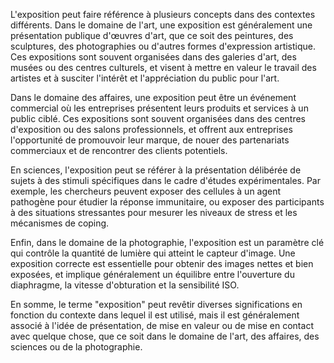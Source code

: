 L'exposition peut faire référence à plusieurs concepts dans des contextes différents. Dans le domaine de l'art, une exposition est généralement une présentation publique d'œuvres d'art, que ce soit des peintures, des sculptures, des photographies ou d'autres formes d'expression artistique. Ces expositions sont souvent organisées dans des galeries d'art, des musées ou des centres culturels, et visent à mettre en valeur le travail des artistes et à susciter l'intérêt et l'appréciation du public pour l'art.

Dans le domaine des affaires, une exposition peut être un événement commercial où les entreprises présentent leurs produits et services à un public ciblé. Ces expositions sont souvent organisées dans des centres d'exposition ou des salons professionnels, et offrent aux entreprises l'opportunité de promouvoir leur marque, de nouer des partenariats commerciaux et de rencontrer des clients potentiels.

En sciences, l'exposition peut se référer à la présentation délibérée de sujets à des stimuli spécifiques dans le cadre d'études expérimentales. Par exemple, les chercheurs peuvent exposer des cellules à un agent pathogène pour étudier la réponse immunitaire, ou exposer des participants à des situations stressantes pour mesurer les niveaux de stress et les mécanismes de coping.

Enfin, dans le domaine de la photographie, l'exposition est un paramètre clé qui contrôle la quantité de lumière qui atteint le capteur d'image. Une exposition correcte est essentielle pour obtenir des images nettes et bien exposées, et implique généralement un équilibre entre l'ouverture du diaphragme, la vitesse d'obturation et la sensibilité ISO.

En somme, le terme "exposition" peut revêtir diverses significations en fonction du contexte dans lequel il est utilisé, mais il est généralement associé à l'idée de présentation, de mise en valeur ou de mise en contact avec quelque chose, que ce soit dans le domaine de l'art, des affaires, des sciences ou de la photographie.